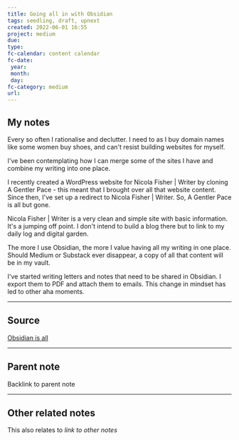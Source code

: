 ```yaml
---
title: Going all in with Obsidian
tags: seedling, draft, upnext
created: 2022-06-01 16:55
project: medium
due: 
type: 
fc-calendar: content calendar
fc-date:
 year: 
 month: 
 day: 
fc-category: medium
url:
---
```


## My notes

Every so often I rationalise and declutter. I need to as I buy domain names like some women buy shoes, and can't resist building websites for myself.

I've been contemplating how I can merge some of the sites I have and combine my writing into one place.

I recently created a WordPress website for Nicola Fisher | Writer by cloning A Gentler Pace - this meant that I brought over all that website content. Since then, I've set up a redirect to Nicola Fisher | Writer. So, A Gentler Pace is all but gone.

Nicola Fisher | Writer is a very clean and simple site with basic information. It's a jumping off point. I don't intend to build a blog there but to link to my daily log and digital garden. 

The more I use Obsidian, the more I value having all my writing in one place. Should Medium or Substack ever disappear, a copy of all that content will be in my vault.

I've started writing letters and notes that need to be shared in Obsidian. I export them to PDF and attach them to emails. This change in mindset has led to other aha moments.

---

## Source

[Obsidian is all](https://nicolafisherwriter.co.uk/all)

---

## Parent note

Backlink to parent note

---

## Other related notes

This also relates to *link to other notes*